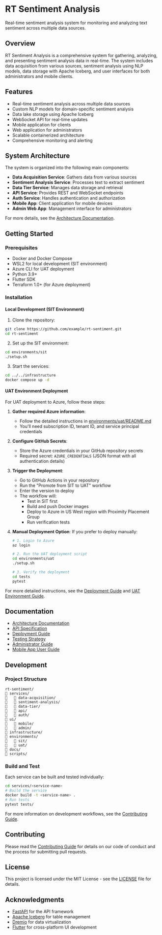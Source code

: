 # RT Sentiment Analysis

Real-time sentiment analysis system for monitoring and analyzing text sentiment across multiple data sources.

## Overview

RT Sentiment Analysis is a comprehensive system for gathering, analyzing, and presenting sentiment analysis data in real-time. The system includes data acquisition from various sources, sentiment analysis using NLP models, data storage with Apache Iceberg, and user interfaces for both administrators and mobile clients.

## Features

- Real-time sentiment analysis across multiple data sources
- Custom NLP models for domain-specific sentiment analysis
- Data lake storage using Apache Iceberg
- WebSocket API for real-time updates
- Mobile application for clients
- Web application for administrators
- Scalable containerized architecture
- Comprehensive monitoring and alerting

## System Architecture

The system is organized into the following main components:

- **Data Acquisition Service**: Gathers data from various sources
- **Sentiment Analysis Service**: Processes text to extract sentiment
- **Data Tier Service**: Manages data storage and retrieval
- **API Service**: Provides REST and WebSocket endpoints
- **Auth Service**: Handles authentication and authorization
- **Mobile App**: Client application for mobile devices
- **Admin Web App**: Management interface for administrators

For more details, see the [Architecture Documentation](docs/architecture/architecture_overview.md).

## Getting Started

### Prerequisites

- Docker and Docker Compose
- WSL2 for local development (SIT environment)
- Azure CLI for UAT deployment
- Python 3.9+
- Flutter SDK
- Terraform 1.0+ (for Azure deployment)

### Installation

#### Local Development (SIT Environment)

1. Clone the repository:
```bash
git clone https://github.com/example/rt-sentiment.git
cd rt-sentiment
```

2. Set up the SIT environment:
```bash
cd environments/sit
./setup.sh
```

3. Start the services:
```bash
cd ../../infrastructure
docker compose up -d
```

#### UAT Environment Deployment

For UAT deployment to Azure, follow these steps:

1. **Gather required Azure information**:
   - Follow the detailed instructions in [environments/uat/README.md](environments/uat/README.md#step-1-obtaining-required-azure-information)
   - You'll need subscription ID, tenant ID, and service principal credentials

2. **Configure GitHub Secrets**:
   - Store the Azure credentials in your GitHub repository secrets
   - Required secret: `AZURE_CREDENTIALS` (JSON format with all authentication details)

3. **Trigger the Deployment**:
   - Go to GitHub Actions in your repository
   - Run the "Promote from SIT to UAT" workflow
   - Enter the version to deploy
   - The workflow will:
     - Test in SIT first
     - Build and push Docker images
     - Deploy to Azure in US West region with Proximity Placement Group
     - Run verification tests

4. **Manual Deployment Option**:
   If you prefer to deploy manually:
   ```bash
   # 1. Login to Azure
   az login
   
   # 2. Run the UAT deployment script
   cd environments/uat
   ./setup.sh
   
   # 3. Verify the deployment
   cd tests
   pytest
   ```

For more detailed instructions, see the [Deployment Guide](docs/deployment/deployment_guide.md) and [UAT Environment Guide](environments/uat/README.md).

## Documentation

- [Architecture Documentation](docs/architecture/architecture_overview.md)
- [API Specification](docs/api/api_specification.md)
- [Deployment Guide](docs/deployment/deployment_guide.md)
- [Testing Strategy](docs/testing/testing_strategy.md)
- [Administrator Guide](docs/user-guides/admin_guide.md)
- [Mobile App User Guide](docs/user-guides/mobile_app_guide.md)

## Development

### Project Structure

```
rt-sentiment/
   services/
      data-acquisition/
      sentiment-analysis/
      data-tier/
      api/
      auth/
   ui/
      mobile/
      admin/
   infrastructure/
   environments/
      sit/
      uat/
   docs/
   scripts/
```

### Build and Test

Each service can be built and tested individually:

```bash
cd services/<service-name>
# Build the service
docker build -t <service-name> .
# Run tests
pytest tests/
```

For more information on development workflows, see the [Contributing Guide](CONTRIBUTING.md).

## Contributing

Please read the [Contributing Guide](CONTRIBUTING.md) for details on our code of conduct and the process for submitting pull requests.

## License

This project is licensed under the MIT License - see the [LICENSE](LICENSE) file for details.

## Acknowledgments

- [FastAPI](https://fastapi.tiangolo.com/) for the API framework
- [Apache Iceberg](https://iceberg.apache.org/) for table management
- [Dremio](https://www.dremio.com/) for data virtualization
- [Flutter](https://flutter.dev/) for cross-platform UI development